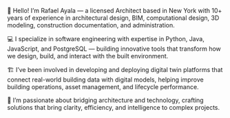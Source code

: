 <!--
**rayala30/rayala30** is a ✨ _special_ ✨ repository because its `README.md` (this file) appears on your GitHub profile.
### Hi there 👋
Here are some ideas to get you started:

- 🔭 I’m currently working on ...
- 🌱 I’m currently learning ...
- 👯 I’m looking to collaborate on ...
- 🤔 I’m looking for help with ...
- 💬 Ask me about ...
- 📫 How to reach me: ...
- 😄 Pronouns: ...
- ⚡ Fun fact: ...
-->

👋 Hello! I’m Rafael Ayala — a licensed Architect based in New York with 10+ years of experience in architectural design, BIM, computational design, 3D modeling, construction documentation, and administration.

💻 I specialize in software engineering with expertise in Python, Java, JavaScript, and PostgreSQL — building innovative tools that transform how we design, build, and interact with the built environment.

🏗️ I’ve been involved in developing and deploying digital twin platforms that connect real-world building data with digital models, helping improve building operations, asset management, and lifecycle performance.

🚀 I’m passionate about bridging architecture and technology, crafting solutions that bring clarity, efficiency, and intelligence to complex projects.
